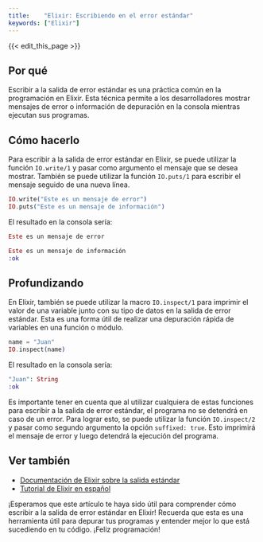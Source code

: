 ```yaml
---
title:    "Elixir: Escribiendo en el error estándar"
keywords: ["Elixir"]
---
```


{{< edit_this_page >}}

## Por qué

Escribir a la salida de error estándar es una práctica común en la programación en Elixir. Esta técnica permite a los desarrolladores mostrar mensajes de error o información de depuración en la consola mientras ejecutan sus programas.

## Cómo hacerlo

Para escribir a la salida de error estándar en Elixir, se puede utilizar la función `IO.write/1` y pasar como argumento el mensaje que se desea mostrar. También se puede utilizar la función `IO.puts/1` para escribir el mensaje seguido de una nueva línea.

```Elixir
IO.write("Este es un mensaje de error")
IO.puts("Este es un mensaje de información")
```

El resultado en la consola sería:

```Elixir
Este es un mensaje de error

Este es un mensaje de información
:ok
```

## Profundizando

En Elixir, también se puede utilizar la macro `IO.inspect/1` para imprimir el valor de una variable junto con su tipo de datos en la salida de error estándar. Esta es una forma útil de realizar una depuración rápida de variables en una función o módulo.

```Elixir
name = "Juan"
IO.inspect(name)
```

El resultado en la consola sería:

```Elixir
"Juan": String
:ok
```

Es importante tener en cuenta que al utilizar cualquiera de estas funciones para escribir a la salida de error estándar, el programa no se detendrá en caso de un error. Para lograr esto, se puede utilizar la función `IO.inspect/2` y pasar como segundo argumento la opción `suffixed: true`. Esto imprimirá el mensaje de error y luego detendrá la ejecución del programa.

## Ver también

- [Documentación de Elixir sobre la salida estándar](https://hexdocs.pm/elixir/IO.html#write/2)
- [Tutorial de Elixir en español](https://elixirschool.com/es/lessons/basics/io/)

¡Esperamos que este artículo te haya sido útil para comprender cómo escribir a la salida de error estándar en Elixir! Recuerda que esta es una herramienta útil para depurar tus programas y entender mejor lo que está sucediendo en tu código. ¡Feliz programación!